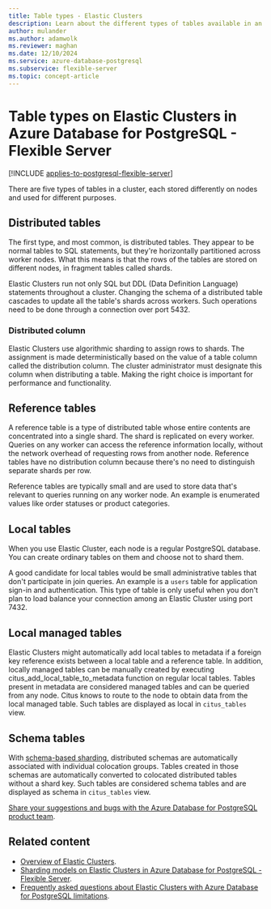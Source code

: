 ```yaml
---
title: Table types - Elastic Clusters
description: Learn about the different types of tables available in an Elastic Cluster on Azure Database for PostgreSQL.
author: mulander
ms.author: adamwolk
ms.reviewer: maghan
ms.date: 12/10/2024
ms.service: azure-database-postgresql
ms.subservice: flexible-server
ms.topic: concept-article
---
```


# Table types on Elastic Clusters in Azure Database for PostgreSQL - Flexible Server

[!INCLUDE [applies-to-postgresql-flexible-server](~/reusable-content/ce-skilling/azure/includes/postgresql/includes/applies-to-postgresql-flexible-server.md)]

There are five types of tables in a cluster, each stored differently on nodes and used for different purposes.

## Distributed tables

The first type, and most common, is distributed tables. They appear to be normal tables to SQL statements, but they're horizontally partitioned across worker nodes. What this means is that the rows of the tables are stored on different nodes, in fragment tables called shards.

Elastic Clusters run not only SQL but DDL (Data Definition Language) statements throughout a cluster. Changing the schema of a distributed table cascades to update all the table's shards across workers. Such operations need to be done through a connection over port 5432.

### Distributed column

Elastic Clusters use algorithmic sharding to assign rows to shards. The assignment is made deterministically based on the value of a table column called the distribution column. The cluster administrator must designate this column when distributing a table. Making the right choice is important for performance and functionality.

## Reference tables

A reference table is a type of distributed table whose entire contents are concentrated into a single shard. The shard is replicated on every worker. Queries on any worker can access the reference information locally, without the network overhead of requesting rows from another node. Reference tables have no distribution column because there's no need to distinguish separate shards per row.

Reference tables are typically small and are used to store data that's relevant to queries running on any worker node. An example is enumerated values like order statuses or product categories.

## Local tables

When you use Elastic Cluster, each node is a regular PostgreSQL database. You can create ordinary tables on them and choose not to shard them.

A good candidate for local tables would be small administrative tables that don't participate in join queries. An example is a `users` table for application sign-in and authentication. This type of table is only useful when you don't plan to load balance your connection among an Elastic Cluster using port 7432.

## Local managed tables

Elastic Clusters might automatically add local tables to metadata if a foreign key reference exists between a local table and a reference table. In addition, locally managed tables can be manually created by executing citus_add_local_table_to_metadata function on regular local tables. Tables present in metadata are considered managed tables and can be queried from any node. Citus knows to route to the node to obtain data from the local managed table. Such tables are displayed as local in `citus_tables` view.

## Schema tables

With [schema-based sharding](concepts-elastic-clusters-sharding-models.md#schema-based-sharding), distributed schemas are automatically associated with individual colocation groups. Tables created in those schemas are automatically converted to colocated distributed tables without a shard key. Such tables are considered schema tables and are displayed as schema in `citus_tables` view.

[Share your suggestions and bugs with the Azure Database for PostgreSQL product team](https://aka.ms/pgfeedback).

## Related content

- [Overview of Elastic Clusters](concepts-elastic-clusters.md).
- [Sharding models on Elastic Clusters in Azure Database for PostgreSQL - Flexible Server](concepts-elastic-clusters-sharding-models.md).
- [Frequently asked questions about Elastic Clusters with Azure Database for PostgreSQL limitations](concepts-elastic-clusters-limitations.yml).